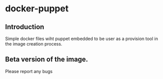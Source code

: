 # docker-puppet

## Introduction

Simple docker files wiht puppet embedded to be user as a provision tool in the image creation process.


## Beta version of the image.

Please report any bugs
